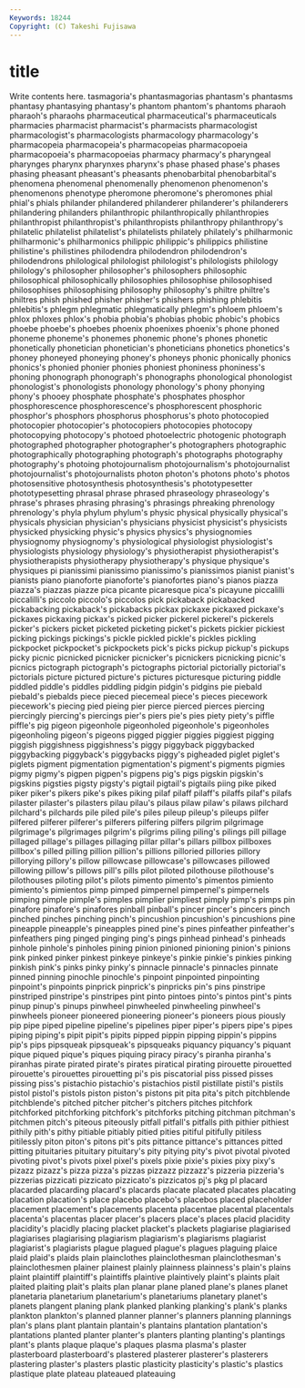 ```yaml
---
Keywords: 18244 
Copyright: (C) Takeshi Fujisawa
---
```


# title

Write contents here.
tasmagoria's phantasmagorias phantasm's phantasms phantasy phantasying phantasy's phantom phantom's
phantoms pharaoh pharaoh's pharaohs pharmaceutical pharmaceutical's pharmaceuticals pharmacies pharmacist pharmacist's
pharmacists pharmacologist pharmacologist's pharmacologists pharmacology pharmacology's pharmacopeia pharmacopeia's pharmacopeias pharmacopoeia
pharmacopoeia's pharmacopoeias pharmacy pharmacy's pharyngeal pharynges pharynx pharynxes pharynx's phase
phased phase's phases phasing pheasant pheasant's pheasants phenobarbital phenobarbital's phenomena
phenomenal phenomenally phenomenon phenomenon's phenomenons phenotype pheromone pheromone's pheromones phial
phial's phials philander philandered philanderer philanderer's philanderers philandering philanders philanthropic
philanthropically philanthropies philanthropist philanthropist's philanthropists philanthropy philanthropy's philatelic philatelist philatelist's
philatelists philately philately's philharmonic philharmonic's philharmonics philippic philippic's philippics philistine
philistine's philistines philodendra philodendron philodendron's philodendrons philological philologist philologist's philologists
philology philology's philosopher philosopher's philosophers philosophic philosophical philosophically philosophies philosophise
philosophised philosophises philosophising philosophy philosophy's philtre philtre's philtres phish phished
phisher phisher's phishers phishing phlebitis phlebitis's phlegm phlegmatic phlegmatically phlegm's
phloem phloem's phlox phloxes phlox's phobia phobia's phobias phobic phobic's
phobics phoebe phoebe's phoebes phoenix phoenixes phoenix's phone phoned phoneme
phoneme's phonemes phonemic phone's phones phonetic phonetically phonetician phonetician's phoneticians
phonetics phonetics's phoney phoneyed phoneying phoney's phoneys phonic phonically phonics
phonics's phonied phonier phonies phoniest phoniness phoniness's phoning phonograph phonograph's
phonographs phonological phonologist phonologist's phonologists phonology phonology's phony phonying phony's
phooey phosphate phosphate's phosphates phosphor phosphorescence phosphorescence's phosphorescent phosphoric phosphor's
phosphors phosphorus phosphorus's photo photocopied photocopier photocopier's photocopiers photocopies photocopy
photocopying photocopy's photoed photoelectric photogenic photograph photographed photographer photographer's photographers
photographic photographically photographing photograph's photographs photography photography's photoing photojournalism photojournalism's
photojournalist photojournalist's photojournalists photon photon's photons photo's photos photosensitive photosynthesis
photosynthesis's phototypesetter phototypesetting phrasal phrase phrased phraseology phraseology's phrase's phrases
phrasing phrasing's phrasings phreaking phrenology phrenology's phyla phylum phylum's physic
physical physically physical's physicals physician physician's physicians physicist physicist's physicists
physicked physicking physic's physics physics's physiognomies physiognomy physiognomy's physiological physiologist
physiologist's physiologists physiology physiology's physiotherapist physiotherapist's physiotherapists physiotherapy physiotherapy's physique
physique's physiques pi pianissimi pianissimo pianissimo's pianissimos pianist pianist's pianists
piano pianoforte pianoforte's pianofortes piano's pianos piazza piazza's piazzas piazze
pica picante picaresque pica's picayune piccalilli piccalilli's piccolo piccolo's piccolos
pick pickaback pickabacked pickabacking pickaback's pickabacks pickax pickaxe pickaxed pickaxe's
pickaxes pickaxing pickax's picked picker pickerel pickerel's pickerels picker's pickers
picket picketed picketing picket's pickets pickier pickiest picking pickings pickings's
pickle pickled pickle's pickles pickling pickpocket pickpocket's pickpockets pick's picks
pickup pickup's pickups picky picnic picnicked picnicker picnicker's picnickers picnicking
picnic's picnics pictograph pictograph's pictographs pictorial pictorially pictorial's pictorials picture
pictured picture's pictures picturesque picturing piddle piddled piddle's piddles piddling
pidgin pidgin's pidgins pie piebald piebald's piebalds piece pieced piecemeal
piece's pieces piecework piecework's piecing pied pieing pier pierce pierced
pierces piercing piercingly piercing's piercings pier's piers pie's pies piety
piety's piffle piffle's pig pigeon pigeonhole pigeonholed pigeonhole's pigeonholes pigeonholing
pigeon's pigeons pigged piggier piggies piggiest pigging piggish piggishness piggishness's
piggy piggyback piggybacked piggybacking piggyback's piggybacks piggy's pigheaded piglet piglet's
piglets pigment pigmentation pigmentation's pigment's pigments pigmies pigmy pigmy's pigpen
pigpen's pigpens pig's pigs pigskin pigskin's pigskins pigsties pigsty pigsty's
pigtail pigtail's pigtails piing pike piked piker piker's pikers pike's
pikes piking pilaf pilaff pilaff's pilaffs pilaf's pilafs pilaster pilaster's
pilasters pilau pilau's pilaus pilaw pilaw's pilaws pilchard pilchard's pilchards
pile piled pile's piles pileup pileup's pileups pilfer pilfered pilferer
pilferer's pilferers pilfering pilfers pilgrim pilgrimage pilgrimage's pilgrimages pilgrim's pilgrims
piling piling's pilings pill pillage pillaged pillage's pillages pillaging pillar
pillar's pillars pillbox pillboxes pillbox's pilled pilling pillion pillion's pillions
pilloried pillories pillory pillorying pillory's pillow pillowcase pillowcase's pillowcases pillowed
pillowing pillow's pillows pill's pills pilot piloted pilothouse pilothouse's pilothouses
piloting pilot's pilots pimento pimento's pimentos pimiento pimiento's pimientos pimp
pimped pimpernel pimpernel's pimpernels pimping pimple pimple's pimples pimplier pimpliest
pimply pimp's pimps pin pinafore pinafore's pinafores pinball pinball's pincer
pincer's pincers pinch pinched pinches pinching pinch's pincushion pincushion's pincushions
pine pineapple pineapple's pineapples pined pine's pines pinfeather pinfeather's pinfeathers
ping pinged pinging ping's pings pinhead pinhead's pinheads pinhole pinhole's
pinholes pining pinion pinioned pinioning pinion's pinions pink pinked pinker
pinkest pinkeye pinkeye's pinkie pinkie's pinkies pinking pinkish pink's pinks
pinky pinky's pinnacle pinnacle's pinnacles pinnate pinned pinning pinochle pinochle's
pinpoint pinpointed pinpointing pinpoint's pinpoints pinprick pinprick's pinpricks pin's pins
pinstripe pinstriped pinstripe's pinstripes pint pinto pintoes pinto's pintos pint's
pints pinup pinup's pinups pinwheel pinwheeled pinwheeling pinwheel's pinwheels pioneer
pioneered pioneering pioneer's pioneers pious piously pip pipe piped pipeline
pipeline's pipelines piper piper's pipers pipe's pipes piping piping's pipit
pipit's pipits pipped pippin pipping pippin's pippins pip's pips pipsqueak
pipsqueak's pipsqueaks piquancy piquancy's piquant pique piqued pique's piques piquing
piracy piracy's piranha piranha's piranhas pirate pirated pirate's pirates piratical
pirating pirouette pirouetted pirouette's pirouettes pirouetting pi's pis piscatorial piss
pissed pisses pissing piss's pistachio pistachio's pistachios pistil pistillate pistil's
pistils pistol pistol's pistols piston piston's pistons pit pita pita's
pitch pitchblende pitchblende's pitched pitcher pitcher's pitchers pitches pitchfork pitchforked
pitchforking pitchfork's pitchforks pitching pitchman pitchman's pitchmen pitch's piteous piteously
pitfall pitfall's pitfalls pith pithier pithiest pithily pith's pithy pitiable
pitiably pitied pities pitiful pitifully pitiless pitilessly piton piton's pitons
pit's pits pittance pittance's pittances pitted pitting pituitaries pituitary pituitary's
pity pitying pity's pivot pivotal pivoted pivoting pivot's pivots pixel
pixel's pixels pixie pixie's pixies pixy pixy's pizazz pizazz's pizza
pizza's pizzas pizzazz pizzazz's pizzeria pizzeria's pizzerias pizzicati pizzicato pizzicato's
pizzicatos pj's pkg pl placard placarded placarding placard's placards placate
placated placates placating placation placation's place placebo placebo's placebos placed
placeholder placement placement's placements placenta placentae placental placentals placenta's placentas
placer placer's placers place's places placid placidity placidity's placidly placing
placket placket's plackets plagiarise plagiarised plagiarises plagiarising plagiarism plagiarism's plagiarisms
plagiarist plagiarist's plagiarists plague plagued plague's plagues plaguing plaice plaid
plaid's plaids plain plainclothes plainclothesman plainclothesman's plainclothesmen plainer plainest plainly
plainness plainness's plain's plains plaint plaintiff plaintiff's plaintiffs plaintive plaintively
plaint's plaints plait plaited plaiting plait's plaits plan planar plane
planed plane's planes planet planetaria planetarium planetarium's planetariums planetary planet's
planets plangent planing plank planked planking planking's plank's planks plankton
plankton's planned planner planner's planners planning plannings plan's plans plant
plantain plantain's plantains plantation plantation's plantations planted planter planter's planters
planting planting's plantings plant's plants plaque plaque's plaques plasma plasma's
plaster plasterboard plasterboard's plastered plasterer plasterer's plasterers plastering plaster's plasters
plastic plasticity plasticity's plastic's plastics plastique plate plateau plateaued plateauing
